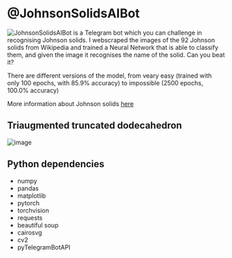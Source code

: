# @JohnsonSolidsAIBot
![JohnsonSolidsAIBot](https://t.me/JohnsonSolidsAIBot) is a Telegram bot which you can challenge in recognising Johnson solids. I webscraped the images of the 92 Johnson solids from Wikipedia and trained a Neural Network that is able to classify them, and given the image it recognises the name of the solid. Can you beat it?

There are different versions of the model, from veary easy (trained with only 100 epochs, with 85.9% accuracy) to impossible (2500 epochs, 100.0% accuracy)

More information about Johnson solids [here](https://en.wikipedia.org/wiki/Johnson_solid)

## Triaugmented truncated dodecahedron
![image](https://github.com/user-attachments/assets/64fd6c7f-814e-4876-96c2-7033a8de42cd)

## Python dependencies
- numpy
- pandas
- matplotlib
- pytorch
- torchvision
- requests
- beautiful soup
- cairosvg
- cv2
- pyTelegramBotAPI
